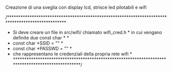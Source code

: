 Creazione di una sveglia con display lcd, strisce led pilotabili e wifi

/************************************************************************************************** 
* Si deve creare un file in src/wifi/ chiamato wifi_cred.h                                        *
in cui vengano definite due const char *                                                          *
* const char *SSID = "<SSID>"                                                                     *
* const char *PASSWD = "<PASSWD>"                                                                 *
* che rappresentano le credenziali della propria rete wifi                                        *
**************************************************************************************************/

